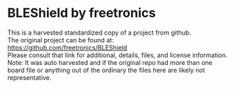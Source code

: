 
# BLEShield by freetronics  
This is a harvested standardized copy of a project from github.  
The original project can be found at:  
https://github.com/freetronics/BLEShield  
Please consult that link for additional, details, files, and license information.  
Note: It was auto harvested and if the original repo had more than one board file or anything out of the ordinary the files here are likely not representative.  
    